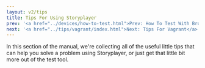```yaml
---
layout: v2/tips
title: Tips For Using Storyplayer
prev: '<a href="../devices/how-to-test.html">Prev: How To Test With Browsers And Devices</a>'
next: '<a href="../tips/vagrant/index.html">Next: Tips For Vagrant</a>'
---
```


In this section of the manual, we're collecting all of the useful little tips that can help you solve a problem using Storyplayer, or just get that little bit more out of the test tool.